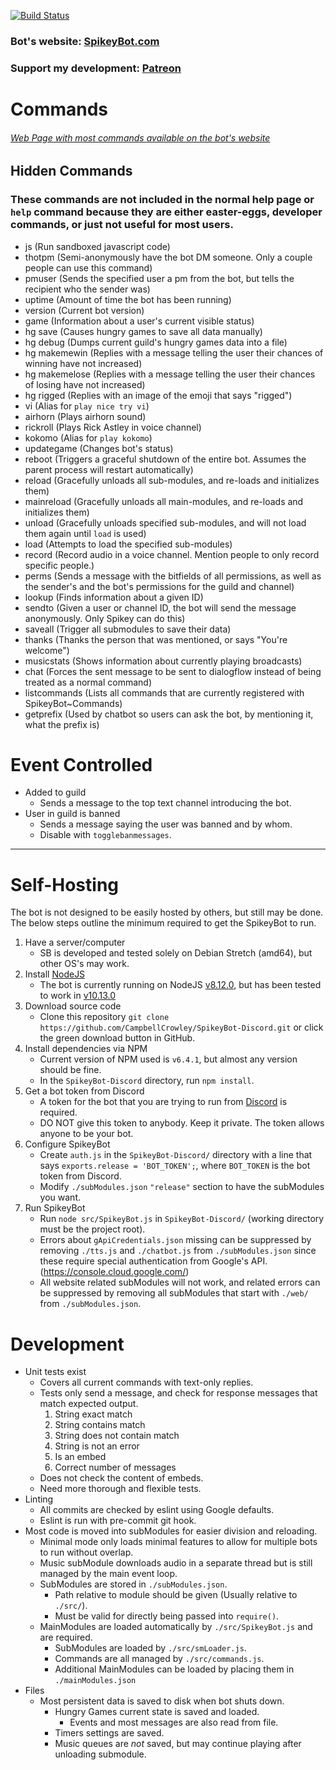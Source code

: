 [![Build Status](https://travis-ci.org/CampbellCrowley/SpikeyBot-Discord.svg?branch=master)](https://travis-ci.com/CampbellCrowley/SpikeyBot-Discord)  
### Bot's website: [SpikeyBot.com](https://www.spikeybot.com/)
### Support my development: [Patreon](https://www.patreon.com/campbellcrowley/)


# Commands
###### [Web Page with most commands available on the bot's website](https://www.spikeybot.com/)

## Hidden Commands
### These commands are not included in the normal help page or `help` command because they are either easter-eggs, developer commands, or just not useful for most users.
- js (Run sandboxed javascript code)
- thotpm (Semi-anonymously have the bot DM someone. Only a couple people can use this command)
- pmuser (Sends the specified user a pm from the bot, but tells the recipient who the sender was)
- uptime (Amount of time the bot has been running)
- version (Current bot version)
- game (Information about a user's current visible status)
- hg save (Causes hungry games to save all data manually)
- hg debug (Dumps current guild's hungry games data into a file)
- hg makemewin (Replies with a message telling the user their chances of winning have not increased)
- hg makemelose (Replies with a message telling the user their chances of losing have not increased)
- hg rigged (Replies with an image of the emoji that says "rigged")
- vi (Alias for `play nice try vi`)
- airhorn (Plays airhorn sound)
- rickroll (Plays Rick Astley in voice channel)
- kokomo (Alias for `play kokomo`)
- updategame (Changes bot's status)
- reboot (Triggers a graceful shutdown of the entire bot. Assumes the parent process will restart automatically)
- reload (Gracefully unloads all sub-modules, and re-loads and initializes them)
- mainreload (Gracefully unloads all main-modules, and re-loads and initializes them)
- unload (Gracefully unloads specified sub-modules, and will not load them again until `load` is used)
- load (Attempts to load the specified sub-modules)
- record (Record audio in a voice channel. Mention people to only record specific people.)
- perms (Sends a message with the bitfields of all permissions, as well as the sender's and the bot's permissions for the guild and channel)
- lookup (Finds information about a given ID)
- sendto (Given a user or channel ID, the bot will send the message anonymously. Only Spikey can do this)
- saveall (Trigger all submodules to save their data)
- thanks (Thanks the person that was mentioned, or says "You're welcome")
- musicstats (Shows information about currently playing broadcasts)
- chat (Forces the sent message to be sent to dialogflow instead of being treated as a normal command)
- listcommands (Lists all commands that are currently registered with SpikeyBot~Commands)
- getprefix (Used by chatbot so users can ask the bot, by mentioning it, what the prefix is)

# Event Controlled
- Added to guild
  - Sends a message to the top text channel introducing the bot.
- User in guild is banned
  - Sends a message saying the user was banned and by whom.
  - Disable with `togglebanmessages`.

***

# Self-Hosting
The bot is not designed to be easily hosted by others, but still may be done.  
The below steps outline the minimum required to get the SpikeyBot to run.  
1) Have a server/computer
    - SB is developed and tested solely on Debian Stretch (amd64), but other OS's may work.
2) Install [NodeJS](https://nodejs.org/)
    - The bot is currently running on NodeJS [v8.12.0](https://nodejs.org/dist/v8.12.0/), but has been tested to work in [v10.13.0](https://nodejs.org/dist/v10.13.0/)
3) Download source code
    - Clone this repository `git clone https://github.com/CampbellCrowley/SpikeyBot-Discord.git` or click the green download button in GitHub.
4) Install dependencies via NPM
    - Current version of NPM used is `v6.4.1`, but almost any version should be fine.
    - In the `SpikeyBot-Discord` directory, run `npm install`.
5) Get a bot token from Discord
    - A token for the bot that you are trying to run from [Discord](https://discordapp.com/developers/applications/) is required.
    - DO NOT give this token to anybody. Keep it private. The token allows anyone to be your bot.
6) Configure SpikeyBot
    - Create `auth.js` in the `SpikeyBot-Discord/` directory with a line that says `exports.release = 'BOT_TOKEN';`, where `BOT_TOKEN` is the bot token from Discord.
    - Modify `./subModules.json` `"release"` section to have the subModules you want.
7) Run SpikeyBot
    - Run `node src/SpikeyBot.js` in `SpikeyBot-Discord/` (working directory must be the project root).
    - Errors about `gApiCredentials.json` missing can be suppressed by removing `./tts.js` and `./chatbot.js` from `./subModules.json` since these require special authentication from Google's API. (https://console.cloud.google.com/)
    - All website related subModules will not work, and related errors can be suppressed by removing all subModules that start with `./web/` from `./subModules.json`.

# Development
- Unit tests exist
  - Covers all current commands with text-only replies.
  - Tests only send a message, and check for response messages that match expected output.
    1) String exact match
    2) String contains match
    3) String does not contain match
    4) String is not an error
    5) Is an embed
    6) Correct number of messages
  - Does not check the content of embeds.
  - Need more thorough and flexible tests.
- Linting
  - All commits are checked by eslint using Google defaults.
  - Eslint is run with pre-commit git hook.
- Most code is moved into subModules for easier division and reloading.
  - Minimal mode only loads minimal features to allow for multiple bots to run without overlap.
  - Music subModule downloads audio in a separate thread but is still managed by the main event loop.
  - SubModules are stored in `./subModules.json`.
    - Path relative to module should be given (Usually relative to `./src/`).
    - Must be valid for directly being passed into `require()`.
  - MainModules are loaded automatically by `./src/SpikeyBot.js` and are required.
    - SubModules are loaded by `./src/smLoader.js`.
    - Commands are all managed by `./src/commands.js`.
    - Additional MainModules can be loaded by placing them in `./mainModules.json`
- Files
  - Most persistent data is saved to disk when bot shuts down.
    - Hungry Games current state is saved and loaded.
      - Events and most messages are also read from file.
    - Timers settings are saved.
    - Music queues are *not* saved, but may continue playing after unloading submodule.
